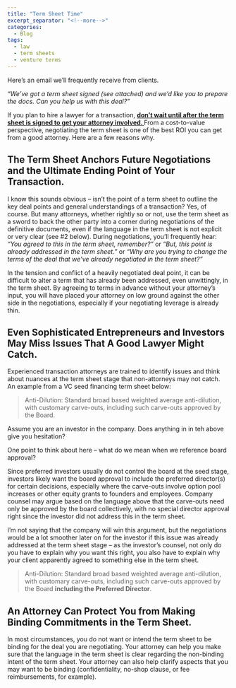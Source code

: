 ```yaml
---
title: "Term Sheet Time"
excerpt_separator: "<!--more-->"
categories:
  - Blog
tags:
  - law
  - term sheets
  - venture terms
---
```


Here’s an email we’ll frequently receive from clients. 

<i>“We’ve got a term sheet signed (see attached) and we’d like you to prepare the docs. Can you help us with this deal?”</i>

If you plan to hire a lawyer for a transaction, <b><u>don’t wait until after the term sheet is signed to get your attorney involved. </b></u> From a cost-to-value perspective, negotiating the term sheet is one of the best ROI you can get from a good attorney. Here are a few reasons why.  


## The Term Sheet Anchors Future Negotiations and the Ultimate Ending Point of Your Transaction.

I know this sounds obvious – isn’t the point of a term sheet to outline the key deal points and general understandings of a transaction? Yes, of course. But many attorneys, whether rightly so or not, use the term sheet as a sword to back the other party into a corner during negotiations of the definitive documents, even if the language in the term sheet is not explicit or very clear (see #2 below). During negotiations, you’ll frequently hear: <i>“You agreed to this in the term sheet, remember?”</i> or <i>“But, this point is already addressed in the term sheet.”</i> or <i>“Why are you trying to change the terms of the deal that we’ve already negotiated in the term sheet?”</i>

In the tension and conflict of a heavily negotiated deal point, it can be difficult to alter a term that has already been addressed, even unwittingly, in the term sheet. By agreeing to terms in advance without your attorney’s input, you will have placed your attorney on low ground against the other side in the negotiations, especially if your negotiating leverage is already thin. 

## Even Sophisticated Entrepreneurs and Investors May Miss Issues That A Good Lawyer Might Catch. 

Experienced transaction attorneys are trained to identify issues and think about nuances at the term sheet stage that non-attorneys may not catch. An example from a VC seed financing term sheet below:

>Anti-Dilution: Standard broad based weighted average anti-dilution, with customary carve-outs, including such carve-outs approved by the Board.

Assume you are an investor in the company. Does anything in in teh above give you hesitation?

One point to think about here – what do we mean when we reference board approval? 

Since preferred investors usually do not control the board at the seed stage, investors likely want the board approval to include the preferred director(s) for certain decisions, especially where the carve-outs involve option pool increases or other equity grants to founders and employees. Company counsel may argue based on the language above that the carve-outs need only be approved by the board collectively, with no special director approval right since the investor did not address this in the term sheet. 

I’m not saying that the company will win this argument, but the negotiations would be a lot smoother later on for the investor if this issue was already addressed at the term sheet stage – as the investor’s counsel, not only do you have to explain why you want this right, you also have to explain why your client apparently agreed to something else in the term sheet. 

>Anti-Dilution: Standard broad based weighted average anti-dilution, with customary carve-outs, including such carve-outs approved by the Board <b>including the Preferred Director</b>.

## An Attorney Can Protect You from Making Binding Commitments in the Term Sheet.

In most circumstances, you do not want or intend the term sheet to be binding for the deal you are negotiating. Your attorney can help you make sure that the language in the term sheet is clear regarding the non-binding intent of the term sheet. Your attorney can also help clarify aspects that you may want to be binding (confidentiality, no-shop clause, or fee reimbursements, for example).  


